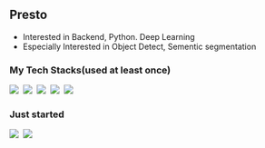 ## Presto
- Interested in Backend, Python. Deep Learning
- Especially Interested in Object Detect, Sementic segmentation

### My Tech Stacks(used at least once)
<p>
    <img src="https://img.shields.io/badge/Python-3766AB?style=flat-square&logo=Python&logoColor=white"/></a>&nbsp 
    <img src="https://img.shields.io/badge/PyTorch-EE4C2C?style=flat-square&logo=PyTorch&logoColor=white"/></a>&nbsp
    <img src="https://img.shields.io/badge/Tensorflow-FF6F00?style=flat-square&logo=Tensorflow&logoColor=white"/></a>&nbsp
    <img src="https://img.shields.io/badge/C++-00599C?style=flat-square&logo=C%2B%2B&logoColor=white"/></a>&nbsp
    <img src="https://img.shields.io/badge/Ubuntu-E95420?style=flat-square&logo=Ubuntu&logoColor=white"/></a>
</p>


### Just started
<p>
    <img src="https://img.shields.io/badge/C%23-239120?style=flat-square&logo=C%20Sharp&logoColor=white"/></a>&nbsp
    <img src="https://img.shields.io/badge/django-092E20?style=flat-square&logo=django&logoColor=white"/></a>&nbsp
</p>
